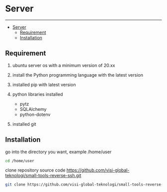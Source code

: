 # Server

---

- [Server](#server)
  - [Requirement](#requirement)
  - [Installation](#installation)

<a name="section-1"></a>
## Requirement

1. ubuntu server os with a minimum version of 20.xx

2. install the Python programming language with the latest version

3. installed pip with latest version

4. python libraries installed
   - pytz
   - SQLAlchemy
   - python-dotenv

5. installed git

<a name="section-2"></a>
## Installation

go into the directory you want, example /home/user

```bash
cd /home/user
```

clone repository source code https://github.com/visi-global-teknologi/small-tools-reverse-ssh.git

```bash
git clone https://github.com/visi-global-teknologi/small-tools-reverse-ssh.git
```

<a name="view"></a>
